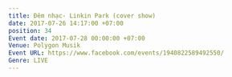 ```yaml
---
title: Đêm nhạc- Linkin Park (cover show)
date: 2017-07-26 14:17:00 +07:00
position: 34
Event date: 2017-07-28 00:00:00 +07:00
Venue: Polygon Musik
Event URL: https://www.facebook.com/events/1940822589492550/
Genre: LIVE
---
```


